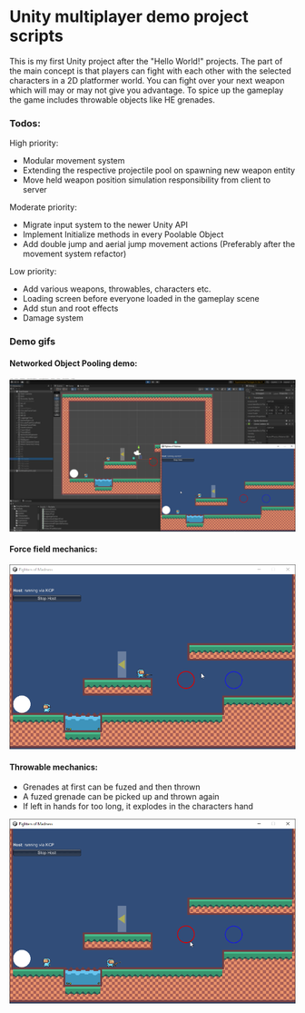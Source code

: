 # Unity multiplayer demo project scripts

This is my first Unity project after the "Hello World!" projects. The part of the main concept is that players can fight with each other with the selected characters in a 2D platformer world. You can fight over your next weapon which will may or may not give you advantage. To spice up the gameplay the game includes throwable objects like HE grenades.

### Todos:

 High priority:
 - Modular movement system
 - Extending the respective projectile pool on spawning new weapon entity
 - Move held weapon position simulation responsibility from client to server

Moderate priority:
 - Migrate input system to the newer Unity API 
 - Implement Initialize methods in every Poolable Object
 - Add double jump and aerial jump movement actions (Preferably after the movement system refactor)

Low priority:
 - Add various weapons, throwables, characters etc.
 - Loading screen before everyone loaded in the gameplay scene
 - Add stun and root effects
 - Damage system

### Demo gifs

#### Networked Object Pooling demo:

 ![Networked Object Pooling Demo](./ObjectPool.gif)

#### Force field mechanics:

 ![Force Fields Demo](./ForceFields.gif)

 #### Throwable mechanics:

 - Grenades at first can be fuzed and then thrown
 - A fuzed grenade can be picked up and thrown again
 - If left in hands for too long, it explodes in the characters hand

 ![Grenade Demo](./Grenade.gif)